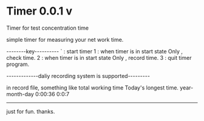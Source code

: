 # Timer 0.0.1 v
Timer for test concentration time

simple timer for measuring your net work time.

--------key----------
` : start timer
1 : when timer is in start state Only , check time.
2 : when timer is in start state Only , record time.
3 : quit timer program.


-------------daliy recording system is supported---------

in record file,
something like
                total working time  Today's longest time.
year-month-day    0:00:36             0:0:7


---------------------------
just for fun. thanks.
